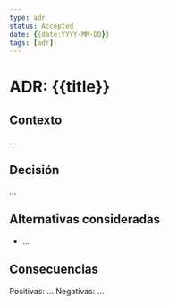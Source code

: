 ```yaml
---
type: adr
status: Accepted
date: {{date:YYYY-MM-DD}}
tags: [adr]
---
```


# ADR: {{title}}

## Contexto
…
## Decisión
…
## Alternativas consideradas
- …
## Consecuencias
Positivas: …
Negativas: …

